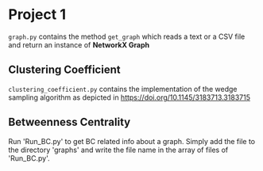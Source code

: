 # Project 1

`graph.py` contains the method `get_graph` which reads a text or a CSV file and return an instance of **NetworkX Graph**


## Clustering Coefficient

`clustering_coefficient.py` contains the implementation of the wedge sampling algorithm as depicted in <https://doi.org/10.1145/3183713.3183715>

## Betweenness Centrality

Run 'Run_BC.py' to get BC related info about a graph. Simply add the file to the directory 'graphs' and write the file name in the array of files of 'Run_BC.py'.
